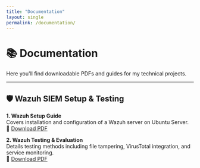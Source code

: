 ```yaml
---
title: "Documentation"
layout: single
permalink: /documentation/
---
```


# 📚 Documentation

Here you'll find downloadable PDFs and guides for my technical projects.

---

## 🛡️ Wazuh SIEM Setup & Testing

**1. Wazuh Setup Guide**  
Covers installation and configuration of a Wazuh server on Ubuntu Server.  
📄 [Download PDF](../docs/wazuh-setup.pdf)

**2. Wazuh Testing & Evaluation**  
Details testing methods including file tampering, VirusTotal integration, and service monitoring.  
📄 [Download PDF](../docs/wazuh-testing.pdf)
